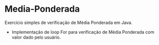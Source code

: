 # Media-Ponderada
Exercício simples de verificação de Média Ponderada em Java.
- Implementação de loop For para verificação de Média Ponderada com valor dado pelo usuário.
